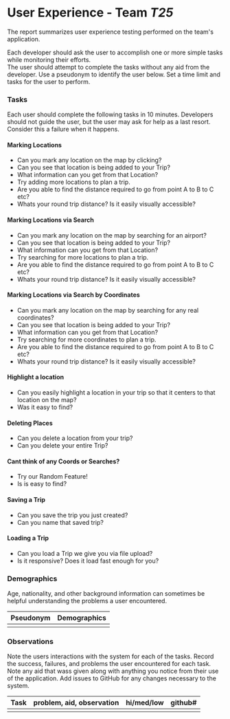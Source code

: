 # User Experience - Team *T25* 

The report summarizes user experience testing performed on the team's application.

Each developer should ask the user to accomplish one or more simple tasks while monitoring their efforts.  
The user should attempt to complete the tasks without any aid from the developer.
Use a pseudonym to identify the user below. 
Set a time limit and tasks for the user to perform.

 
### Tasks

Each user should complete the following tasks in 10 minutes.
Developers should not guide the user, but the user may ask for help as a last resort.  
Consider this a failure when it happens.  
#### Marking Locations 
* Can you mark any location on the map by clicking?
* Can you see that location is being added to your Trip?
* What information can you get from that Location?
* Try adding more locations to plan a trip.
* Are you able to find the distance required to go from point A to B to C etc?
* Whats your round trip distance? Is it easily visually accessible?

#### Marking Locations via Search
* Can you mark any location on the map by searching for an airport?
* Can you see that location is being added to your Trip?
* What information can you get from that Location?
* Try searching for more locations to plan a trip.
* Are you able to find the distance required to go from point A to B to C etc?
* Whats your round trip distance? Is it easily visually accessible?

#### Marking Locations via Search by Coordinates
* Can you mark any location on the map by searching for any real coordinates?
* Can you see that location is being added to your Trip?
* What information can you get from that Location?
* Try searching for more coordinates to plan a trip.
* Are you able to find the distance required to go from point A to B to C etc?
* Whats your round trip distance? Is it easily visually accessible?

#### Highlight a location
* Can you easily highlight a location in your trip so that it centers to that location on the map?
* Was it easy to find?

#### Deleting Places
* Can you delete a location from your trip?
* Can you delete your entire Trip?

#### Cant think of any Coords or Searches?
* Try our Random Feature!
* Is is easy to find?

#### Saving a Trip
* Can you save the trip you just created?
* Can you name that saved trip?

#### Loading a Trip
* Can you load a Trip we give you via file upload?
* Is it responsive? Does it load fast enough for you?

### Demographics

Age, nationality, and other background information can sometimes be helpful understanding the problems a user encountered.

| Pseudonym | Demographics |
| :--- | :--- |
|  |  |


### Observations

Note the users interactions with the system for each of the tasks.
Record the success, failures, and problems the user encountered for each task.
Note any aid that wass given along with anything you notice from their use of the application.
Add issues to GitHub for any changes necessary to the system.

| Task | problem, aid, observation | hi/med/low | github#  |
| :--- | :--- | :---: | :---: | 
| | | | | 
